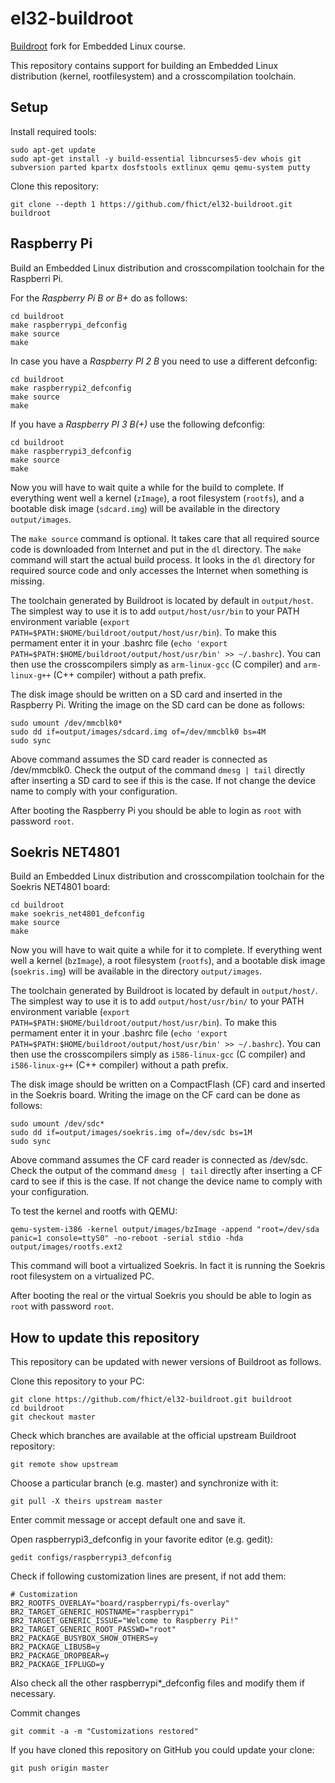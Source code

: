 el32-buildroot
==============
[Buildroot](https://buildroot.org/) fork for Embedded Linux course.

This repository contains support for building an Embedded Linux distribution (kernel, rootfilesystem) and a crosscompilation toolchain.

Setup
-----
Install required tools:
```
sudo apt-get update
sudo apt-get install -y build-essential libncurses5-dev whois git subversion parted kpartx dosfstools extlinux qemu qemu-system putty
```

Clone this repository:
```
git clone --depth 1 https://github.com/fhict/el32-buildroot.git buildroot
```

Raspberry Pi
------------
Build an Embedded Linux distribution and crosscompilation toolchain for the Raspberri Pi.

For the *Raspberry Pi B or B+* do as follows:
```
cd buildroot
make raspberrypi_defconfig
make source
make
```

In case you have a *Raspberry PI 2 B* you need to use a different defconfig:
```
cd buildroot
make raspberrypi2_defconfig
make source
make
```

If you have a *Raspberry PI 3 B(+)* use the following defconfig:
```
cd buildroot
make raspberrypi3_defconfig
make source
make
```

Now you will have to wait quite a while for the build to complete. If everything went well a kernel (`zImage`), a root filesystem (`rootfs`), and a bootable disk image (`sdcard.img`) will be available in the directory `output/images`.

The `make source` command is optional. It takes care that all required source code is downloaded from Internet and put in the `dl` directory. The `make` command will start the actual build process. It looks in the `dl` directory for required source code and only accesses the Internet when something is missing.

The toolchain generated by Buildroot is located by default in `output/host`. The simplest way to use it is to add `output/host/usr/bin` to your PATH environment variable (`export PATH=$PATH:$HOME/buildroot/output/host/usr/bin`).  To make this permament enter it in your .bashrc file (`echo 'export PATH=$PATH:$HOME/buildroot/output/host/usr/bin' >> ~/.bashrc`). You can then use the crosscompilers simply as `arm-linux-gcc` (C compiler) and `arm-linux-g++` (C++ compiler) without a path prefix.

The disk image should be written on a SD card and inserted in the Raspberry Pi. Writing the image on the SD card can be done as follows:
```
sudo umount /dev/mmcblk0*
sudo dd if=output/images/sdcard.img of=/dev/mmcblk0 bs=4M
sudo sync
```
Above command assumes the SD card reader is connected as /dev/mmcblk0. Check the output of the command `dmesg | tail` directly after inserting a SD card to see if this is the case. If not change the device name to comply with your configuration.

After booting the Raspberry Pi you should be able to login as `root` with password `root`.

Soekris NET4801
---------------
Build an Embedded Linux distribution and crosscompilation toolchain for the Soekris NET4801 board:
```
cd buildroot
make soekris_net4801_defconfig
make source
make
```
Now you will have to wait quite a while for it to complete. If everything went well a kernel (`bzImage`), a root filesystem (`rootfs`), and a bootable disk image (`soekris.img`) will be available in the directory `output/images`.

The toolchain generated by Buildroot is located by default in `output/host/`. The simplest way to use it is to add `output/host/usr/bin/` to your PATH environment variable (`export PATH=$PATH:$HOME/buildroot/output/host/usr/bin`).  To make this permament enter it in your .bashrc file (`echo 'export PATH=$PATH:$HOME/buildroot/output/host/usr/bin' >> ~/.bashrc`). You can then use the crosscompilers simply as `i586-linux-gcc` (C compiler) and `i586-linux-g++` (C++ compiler) without a path prefix.

The disk image should be written on a CompactFlash (CF) card and inserted in the Soekris board. Writing the image on the CF card can be done as follows:
```
sudo umount /dev/sdc*
sudo dd if=output/images/soekris.img of=/dev/sdc bs=1M
sudo sync
```
Above command assumes the CF card reader is connected as /dev/sdc. Check the output of the command `dmesg | tail` directly after inserting a CF card to see if this is the case. If not change the device name to comply with your configuration.

To test the kernel and rootfs with QEMU:
```
qemu-system-i386 -kernel output/images/bzImage -append "root=/dev/sda panic=1 console=ttyS0" -no-reboot -serial stdio -hda output/images/rootfs.ext2
```
This command will boot a virtualized Soekris. In fact it is running the Soekris root filesystem on a virtualized PC.

After booting the real or the virtual Soekris you should be able to login as `root` with password `root`.

How to update this repository
-----------------------------

This repository can be updated with newer versions of Buildroot as follows.

Clone this repository to your PC:
```
git clone https://github.com/fhict/el32-buildroot.git buildroot
cd buildroot
git checkout master
```

Check which branches are available at the official upstream Buildroot repository:
```
git remote show upstream
```
Choose a particular branch (e.g. master) and synchronize with it:
```
git pull -X theirs upstream master
```
Enter commit message or accept default one and save it.

Open raspberrypi3_defconfig in your favorite editor (e.g. gedit):
```
gedit configs/raspberrypi3_defconfig
```

Check if following customization lines are present, if not add them:
```
# Customization
BR2_ROOTFS_OVERLAY="board/raspberrypi/fs-overlay"
BR2_TARGET_GENERIC_HOSTNAME="raspberrypi"
BR2_TARGET_GENERIC_ISSUE="Welcome to Raspberry Pi!"
BR2_TARGET_GENERIC_ROOT_PASSWD="root"
BR2_PACKAGE_BUSYBOX_SHOW_OTHERS=y
BR2_PACKAGE_LIBUSB=y
BR2_PACKAGE_DROPBEAR=y
BR2_PACKAGE_IFPLUGD=y
```

Also check all the other raspberrypi*_defconfig files and modify them if necessary.

Commit changes
```
git commit -a -m "Customizations restored"
```

If you have cloned this repository on GitHub you could update your clone:
```
git push origin master
```

